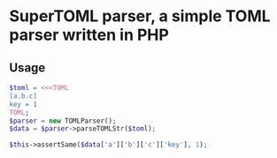# SuperTOML parser, a simple TOML parser written in PHP

## Usage
```php
$toml = <<<TOML
[a.b.c]
key = 1
TOML;
$parser = new TOMLParser();
$data = $parser->parseTOMLStr($toml);

$this->assertSame($data['a']['b']['c']['key'], 1);
```
